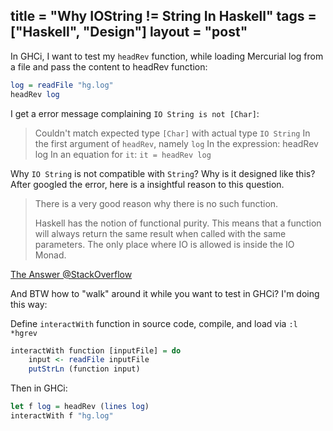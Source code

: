 title = "Why IOString != String In Haskell"
tags = ["Haskell", "Design"]
layout = "post"
---

In GHCi, I want to test my `headRev` function, while loading Mercurial log from a file and pass the content to headRev function:

```haskell
log = readFile "hg.log"
headRev log
```

I get a error message complaining `IO String is not [Char]`:

> Couldn't match expected type `[Char]` with actual type `IO String` In
> the first argument of `headRev`, namely `log` In the expression:
> headRev log In an equation for `it`: `it = headRev log`

Why `IO String` is not compatible with `String`? Why is it designed like this?
After googled the error, here is a insightful reason to this question.

> There is a very good reason why there is no such function.
>
> Haskell has the notion of functional purity. This means that a
> function will always return the same result when called with the same
> parameters. The only place where IO is allowed is inside the IO Monad.

[The Answer @StackOverflow][1]

And BTW how to "walk" around it while you want to test in GHCi? I'm doing this way:

Define `interactWith` function in source code, compile, and load via `:l *hgrev`

```haskell
interactWith function [inputFile] = do
    input <- readFile inputFile
    putStrLn (function input)
```

Then in GHCi:

```haskell
let f log = headRev (lines log)
interactWith f "hg.log"
```

[1]: http://stackoverflow.com/a/1676052/2190129
